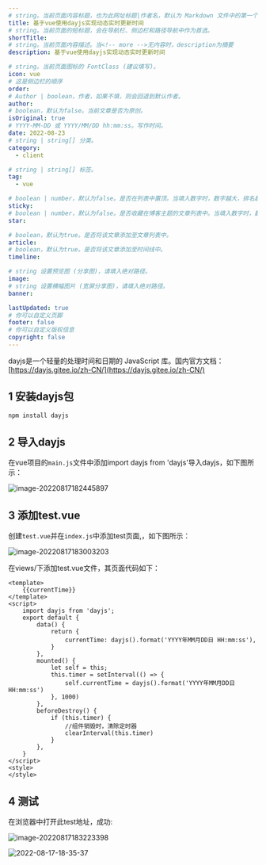 ```yaml
---
# string。当前页面内容标题，也为此网址标题|作者名，默认为 Markdown 文件中的第一个 h1 标签内容。
title: 基于vue使用dayjs实现动态实时更新时间
# string。当前页面的短标题，会在导航栏、侧边栏和路径导航中作为首选。
shortTitle: 
# string。当前页面内容描述。当<!-- more -->无内容时，description为摘要
description: 基于vue使用dayjs实现动态实时更新时间

# string。当前页面图标的 FontClass (建议填写)。
icon: vue
# 这是侧边栏的顺序
order: 
# Author | boolean，作者，如果不填，则会回退到默认作者。
author: 
# boolean，默认为false。当前文章是否为原创。
isOriginal: true
# YYYY-MM-DD 或 YYYY/MM/DD hh:mm:ss。写作时间。
date: 2022-08-23
# string | string[] 分类。
category: 
  - client

# string | string[] 标签。
tag: 
  - vue

# boolean | number，默认为false。是否在列表中置顶。当填入数字时，数字越大，排名越靠前。
sticky: 
# boolean | number，默认为false。是否收藏在博客主题的文章列表中。当填入数字时，数字越大，排名越靠前。
star: 

# boolean，默认为true。是否将该文章添加至文章列表中。
article: 
# boolean，默认为true。是否将该文章添加至时间线中。
timeline: 

# string 设置预览图 (分享图)，请填入绝对路径。
image: 
# string 设置横幅图片 (宽屏分享图)，请填入绝对路径。
banner: 

lastUpdated: true
# 你可以自定义页脚
footer: false
# 你可以自定义版权信息
copyright: false
---
```


dayjs是一个轻量的处理时间和日期的 JavaScript 库。国内官方文档：[https://dayjs.gitee.io/zh-CN/](https://dayjs.gitee.io/zh-CN/)
<!--more-->

## 1 安装dayjs包

```js
npm install dayjs
```

## 2 导入dayjs
在vue项目的`main.js`文件中添加import dayjs from 'dayjs'导入dayjs，如下图所示：

![image-20220817182445897](http://files.liyitongxue.com/image-20220817182445897.png?watermark/1/image/a29kbzovL2xpeWl0b25neHVlLXNvdXRoL3dhdGVyLnBuZw==/dissolve/30/gravity/SouthEast/dx/8/dy/8)

## 3 添加test.vue
创建`test.vue`并在`index.js`中添加test页面,，如下图所示：

![image-20220817183003203](http://files.liyitongxue.com/image-20220817183003203.png?watermark/1/image/a29kbzovL2xpeWl0b25neHVlLXNvdXRoL3dhdGVyLnBuZw==/dissolve/30/gravity/SouthEast/dx/8/dy/8)

在views/下添加test.vue文件，其页面代码如下：
```vue
<template>
	{{currentTime}}
</template>
<script>
	import dayjs from 'dayjs';
	export default {
		data() {
			return {
				currentTime: dayjs().format('YYYY年MM月DD日 HH:mm:ss'),
			}
		},
		mounted() {
			let self = this;
			this.timer = setInterval(() => {
				self.currentTime = dayjs().format('YYYY年MM月DD日 HH:mm:ss')
			}, 1000)
		},
		beforeDestroy() {
			if (this.timer) {
				//组件销毁时，清除定时器
				clearInterval(this.timer)
			}
		},
	}
</script>
<style>
</style>
```

## 4 测试
在浏览器中打开此test地址，成功:

![image-20220817183223398](http://files.liyitongxue.com/image-20220817183223398.png?watermark/1/image/a29kbzovL2xpeWl0b25neHVlLXNvdXRoL3dhdGVyLnBuZw==/dissolve/30/gravity/SouthEast/dx/8/dy/8)

![2022-08-17-18-35-37](http://files.liyitongxue.com/2022-08-17-18-35-37.gif?watermark/1/image/a29kbzovL2xpeWl0b25neHVlLXNvdXRoL3dhdGVyLnBuZw==/dissolve/30/gravity/SouthEast/dx/8/dy/8)